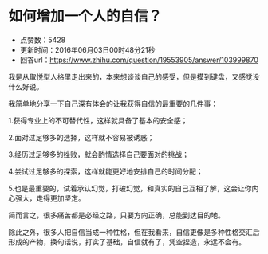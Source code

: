 # 如何增加一个人的自信？
- 点赞数：5428
- 更新时间：2016年06月03日00时48分21秒
- 回答url：https://www.zhihu.com/question/19553905/answer/103999870
<body>
 <p data-pid="8WRs3waj">我是从取悦型人格里走出来的，本来想谈谈自己的感受，但是摸到键盘，又感觉没什么好说。</p>
 <p data-pid="Ph6n4B_9">我简单地分享一下自己深有体会的让我获得自信的最重要的几件事：</p>
 <p data-pid="nsw-2aaY">1.获得专业上的不可替代性，这样就具备了基本的安全感；</p>
 <p data-pid="-hudpbUE">2.面对过足够多的选择，这样就不容易被诱惑；</p>
 <p data-pid="_axBUZ_0">3.经历过足够多的挫败，就会酌情选择自己要面对的挑战；</p>
 <p data-pid="CaROrT0S">4.尝试过足够多的探索，这样就能更好地安排自己的时间分配；</p>
 <p data-pid="M-_xU6NT">5.也是最重要的，试着承认幻觉，打破幻觉，和真实的自己互相了解，这会让你内心强大，走得更加坚定。</p>
 <p data-pid="tt95YfKe">简而言之，很多痛苦都是必经之路，只要方向正确，总能到达目的地。</p>
 <p data-pid="sYtJRmFu">除此之外，很多人把自信当成一种性格，但在我看来，自信更像是多种性格交汇后形成的产物，换句话说，打实了基础，自信就有了，凭空捏造，永远不会有。</p>
</body>